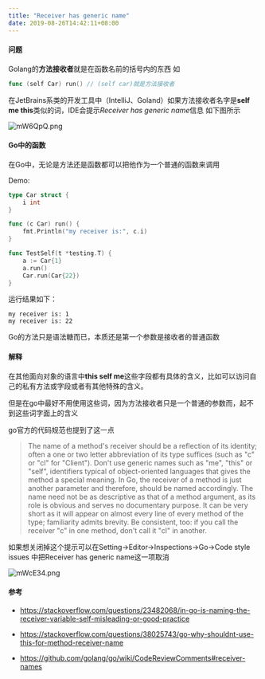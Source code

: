 ```yaml
---
title: "Receiver has generic name"
date: 2019-08-26T14:42:11+08:00
---
```

#### 问题

Golang的**方法接收者**就是在函数名前的括号内的东西  如

```go
func (self Car) run() // (self car)就是方法接收者
```

在JetBrains系类的开发工具中（IntelliJ、Goland）如果方法接收者名字是**self  me  this**类似的词，IDE会提示*Receiver has generic name*信息 如下图所示

![mW6QpQ.png](https://s2.ax1x.com/2019/08/26/mW6QpQ.png)
<!--more-->


#### Go中的函数

在Go中，无论是方法还是函数都可以把他作为一个普通的函数来调用

Demo:

```go
type Car struct {
	i int
}

func (c Car) run() {
	fmt.Println("my receiver is:", c.i)
}

func TestSelf(t *testing.T) {
	a := Car{1}
	a.run()
	Car.run(Car{22})
}
```

运行结果如下：

```
my receiver is: 1
my receiver is: 22
```

Go的方法只是语法糖而已，本质还是第一个参数是接收者的普通函数

#### 解释

在其他面向对象的语言中**this self me**这些字段都有具体的含义，比如可以访问自己的私有方法或字段或者有其他特殊的含义。

但是在go中最好不用使用这些词，因为方法接收者只是一个普通的参数而，起不到这些词字面上的含义

go官方的代码规范也提到了这一点

> The name of a method's receiver should be a reflection of its identity; often a one or two letter abbreviation of its type suffices (such as "c" or "cl" for "Client"). Don't use generic names such as "me", "this" or "self", identifiers typical of object-oriented languages that gives the method a special meaning. In Go, the receiver of a method is just another parameter and therefore, should be named accordingly. The name need not be as descriptive as that of a method argument, as its role is obvious and serves no documentary purpose. It can be very short as it will appear on almost every line of every method of the type; familiarity admits brevity. Be consistent, too: if you call the receiver "c" in one method, don't call it "cl" in another.



如果想关闭掉这个提示可以在Setting->Editor->Inspections->Go->Code style issues 中把Receiver has generic name这一项取消

![mWcE34.png](https://s2.ax1x.com/2019/08/26/mWcE34.png)



#### 参考

* https://stackoverflow.com/questions/23482068/in-go-is-naming-the-receiver-variable-self-misleading-or-good-practice

* https://stackoverflow.com/questions/38025743/go-why-shouldnt-use-this-for-method-receiver-name
* https://github.com/golang/go/wiki/CodeReviewComments#receiver-names
